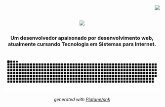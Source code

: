 <img align="right" src="https://visitor-badge.laobi.icu/badge?page_id=pedrojaraujo.pedrojaraujo" />

<h1 align="center">
    <img src="https://readme-typing-svg.herokuapp.com/?font=Righteous&size=35&center=true&vCenter=true&width=500&height=70&duration=4000&lines=Olá+,+seja+bem-vindo!+👋;+Me+chamo+Pedro+Joaquim!;" />
</h1>

<h3 align="center">Um desenvolvedor apaixonado por desenvolvimento web, atualmente cursando Tecnologia em Sistemas para Internet.</h3>

<br/>

<div align="center">

<picture>
  <source media="(prefers-color-scheme: dark)" srcset="https://raw.githubusercontent.com/platane/platane/output/github-contribution-grid-snake-dark.svg">
  <img alt="github contribution grid snake animation" src="https://raw.githubusercontent.com/pedrojaraujo/pedrojaraujo/output/github-contribution-grid-snake.svg">
</picture>

_generated with [Platane/snk](https://github.com/Platane/snk)_
